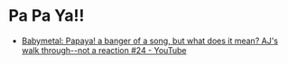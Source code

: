# Pa Pa Ya!!

* [Babymetal: Papaya! a banger of a song, but what does it mean? AJ's walk through--not a reaction #24 - YouTube](https://www.youtube.com/watch?v=nMZrOY-0KcM&list=PLbMSceCLFM-S8CORnK0CqGFCgdb2HKsU6&index=11&ab_channel=AndrewHartley)